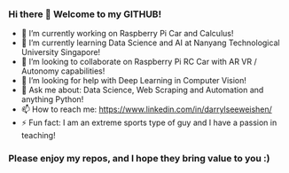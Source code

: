 ### Hi there 👋 Welcome to my GITHUB! 

- 🔭 I’m currently working on Raspberry Pi Car and Calculus!
- 🌱 I’m currently learning Data Science and AI at Nanyang Technological University Singapore!
- 👯 I’m looking to collaborate on Raspberry Pi RC Car with AR VR / Autonomy capabilities!
- 🤔 I’m looking for help with Deep Learning in Computer Vision!
- 💬 Ask me about: Data Science, Web Scraping and Automation and anything Python!
- 📫 How to reach me: https://www.linkedin.com/in/darrylseeweishen/ 
- ⚡ Fun fact: I am an extreme sports type of guy and I have a passion in teaching!

### Please enjoy my repos, and I hope they bring value to you :)
